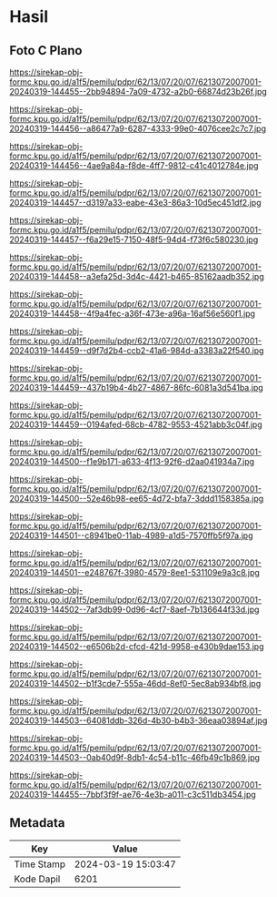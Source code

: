 # Hasil

## Foto C Plano

https://sirekap-obj-formc.kpu.go.id/a1f5/pemilu/pdpr/62/13/07/20/07/6213072007001-20240319-144455--2bb94894-7a09-4732-a2b0-66874d23b26f.jpg

https://sirekap-obj-formc.kpu.go.id/a1f5/pemilu/pdpr/62/13/07/20/07/6213072007001-20240319-144456--a86477a9-6287-4333-99e0-4076cee2c7c7.jpg

https://sirekap-obj-formc.kpu.go.id/a1f5/pemilu/pdpr/62/13/07/20/07/6213072007001-20240319-144456--4ae9a84a-f8de-4ff7-9812-c41c4012784e.jpg

https://sirekap-obj-formc.kpu.go.id/a1f5/pemilu/pdpr/62/13/07/20/07/6213072007001-20240319-144457--d3197a33-eabe-43e3-86a3-10d5ec451df2.jpg

https://sirekap-obj-formc.kpu.go.id/a1f5/pemilu/pdpr/62/13/07/20/07/6213072007001-20240319-144457--f6a29e15-7150-48f5-94d4-f73f6c580230.jpg

https://sirekap-obj-formc.kpu.go.id/a1f5/pemilu/pdpr/62/13/07/20/07/6213072007001-20240319-144458--a3efa25d-3d4c-4421-b465-85162aadb352.jpg

https://sirekap-obj-formc.kpu.go.id/a1f5/pemilu/pdpr/62/13/07/20/07/6213072007001-20240319-144458--4f9a4fec-a36f-473e-a96a-16af56e560f1.jpg

https://sirekap-obj-formc.kpu.go.id/a1f5/pemilu/pdpr/62/13/07/20/07/6213072007001-20240319-144459--d9f7d2b4-ccb2-41a6-984d-a3383a22f540.jpg

https://sirekap-obj-formc.kpu.go.id/a1f5/pemilu/pdpr/62/13/07/20/07/6213072007001-20240319-144459--437b19b4-4b27-4867-86fc-6081a3d541ba.jpg

https://sirekap-obj-formc.kpu.go.id/a1f5/pemilu/pdpr/62/13/07/20/07/6213072007001-20240319-144459--0194afed-68cb-4782-9553-4521abb3c04f.jpg

https://sirekap-obj-formc.kpu.go.id/a1f5/pemilu/pdpr/62/13/07/20/07/6213072007001-20240319-144500--f1e9b171-a633-4f13-92f6-d2aa041934a7.jpg

https://sirekap-obj-formc.kpu.go.id/a1f5/pemilu/pdpr/62/13/07/20/07/6213072007001-20240319-144500--52e46b98-ee65-4d72-bfa7-3ddd1158385a.jpg

https://sirekap-obj-formc.kpu.go.id/a1f5/pemilu/pdpr/62/13/07/20/07/6213072007001-20240319-144501--c8941be0-11ab-4989-a1d5-7570ffb5f97a.jpg

https://sirekap-obj-formc.kpu.go.id/a1f5/pemilu/pdpr/62/13/07/20/07/6213072007001-20240319-144501--e248767f-3980-4579-8ee1-531109e9a3c8.jpg

https://sirekap-obj-formc.kpu.go.id/a1f5/pemilu/pdpr/62/13/07/20/07/6213072007001-20240319-144502--7af3db99-0d96-4cf7-8aef-7b136644f33d.jpg

https://sirekap-obj-formc.kpu.go.id/a1f5/pemilu/pdpr/62/13/07/20/07/6213072007001-20240319-144502--e6506b2d-cfcd-421d-9958-e430b9dae153.jpg

https://sirekap-obj-formc.kpu.go.id/a1f5/pemilu/pdpr/62/13/07/20/07/6213072007001-20240319-144502--b1f3cde7-555a-46dd-8ef0-5ec8ab934bf8.jpg

https://sirekap-obj-formc.kpu.go.id/a1f5/pemilu/pdpr/62/13/07/20/07/6213072007001-20240319-144503--64081ddb-326d-4b30-b4b3-36eaa03894af.jpg

https://sirekap-obj-formc.kpu.go.id/a1f5/pemilu/pdpr/62/13/07/20/07/6213072007001-20240319-144503--0ab40d9f-8db1-4c54-b11c-46fb49c1b869.jpg

https://sirekap-obj-formc.kpu.go.id/a1f5/pemilu/pdpr/62/13/07/20/07/6213072007001-20240319-144455--7bbf3f9f-ae76-4e3b-a011-c3c511db3454.jpg


## Metadata

| Key        | Value               |
| ---------- | ------------------- |
| Time Stamp | 2024-03-19 15:03:47 |
| Kode Dapil | 6201                |



